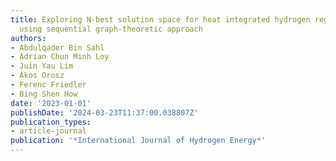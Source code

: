 ```yaml
---
title: Exploring N-best solution space for heat integrated hydrogen regeneration network
  using sequential graph-theoretic approach
authors:
- Abdulqader Bin Sahl
- Adrian Chun Minh Loy
- Juin Yau Lim
- Ákos Orosz
- Ferenc Friedler
- Bing Shen How
date: '2023-01-01'
publishDate: '2024-03-23T11:37:00.038807Z'
publication_types:
- article-journal
publication: '*International Journal of Hydrogen Energy*'
---
```

